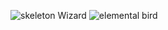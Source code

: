 ![skeleton Wizard](https://github.com/user-attachments/assets/fd3b188b-246b-476f-8aba-c6cd440eb888)
![elemental bird](https://github.com/user-attachments/assets/323932db-5db0-4d29-a953-da36849b0bce)
